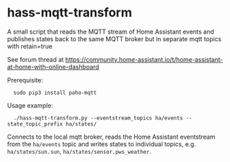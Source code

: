 # hass-mqtt-transform

A small script that reads the MQTT stream of Home Assistant events and publishes states back to the same MQTT broker but in separate mqtt topics with retain=true

See forum thread at https://community.home-assistant.io/t/home-assistant-at-home-with-online-dashboard

Prerequisite:
```
  sudo pip3 install paho-mqtt
```
Usage example:
```
  ./hass-mqtt-transform.py --eventstream_topics ha/events --state_topic_prefix ha/states/
```

Connects to the local mqtt broker, reads the Home Assistant eventstream from the `ha/events` topic and writes states to individual topics, e.g. `ha/states/sun.sun`, `ha/states/sensor.pws_weather`.
